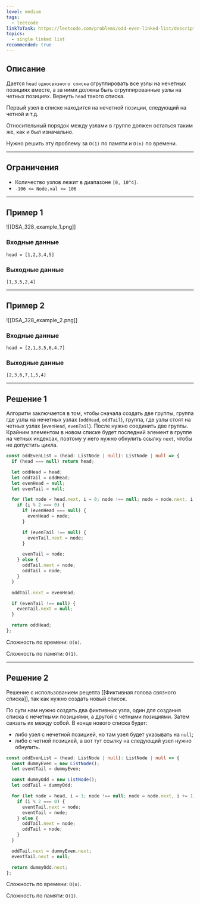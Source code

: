 ```yaml
---
level: medium
tags:
  - leetcode
linkToTask: https://leetcode.com/problems/odd-even-linked-list/description/
topics:
  - single linked list
recommended: true
---
```

## Описание

Дается `head` `односвязного списка` сгруппировать все узлы на нечетных позициях вместе, а за ними должны быть сгруппированные узлы на четных позициях. Вернуть `head` такого списка.

Первый узел в списке находится на нечетной позиции, следующий на четной и т.д.

Относительный порядок между узлами в группе должен остаться таким же, как и был изначально.

Нужно решить эту проблему за `O(1)` по памяти и `O(n)` по времени.

---
## Ограничения

- Количество узлов лежит в диапазоне `[0, 10^4]`.
- `-106 <= Node.val <= 106`

---
## Пример 1

![[DSA_328_example_1.png]]

### Входные данные

```
head = [1,2,3,4,5]
```
### Выходные данные

```
[1,3,5,2,4]
```

---
## Пример 2

![[DSA_328_example_2.png]]

### Входные данные

```
head = [2,1,3,5,6,4,7]
```
### Выходные данные

```
[2,3,6,7,1,5,4]
```

---
## Решение 1

Алгоритм заключается в том, чтобы сначала создать две группы, группа где узлы на нечетных узлах (`oddHead`, `oddTail`), группа, где узлы стоят на четных узлах (`evenHead`, `evenTail`). После нужно соединить две группы. Крайним элементом в новом списке будет последний элемент в группе на четных индексах, поэтому у него нужно обнулить ссылку `next`, чтобы не допустить цикла.

```typescript
const oddEvenList = (head: ListNode | null): ListNode | null => {
  if (head === null) return head;

  let oddHead = head;
  let oddTail = oddHead;
  let evenHead = null;
  let evenTail = null;

  for (let node = head.next, i = 0; node !== null; node = node.next, i += 1) {
    if (i % 2 === 0) {
      if (evenHead === null) {
        evenHead = node;
      }

      if (evenTail !== null) {
        evenTail.next = node;
      }

      evenTail = node;
    } else {
      oddTail.next = node;
      oddTail = node;
    }
  }

  oddTail.next = evenHead;

  if (evenTail !== null) {
    evenTail.next = null;
  }

  return oddHead;
};
```

Сложность по времени: `O(n)`.

Сложность по памяти: `O(1)`.

___
## Решение 2

Решение с использованием рецепта [[Фиктивная голова связного списка]], так как нужно создать новый список.

По сути нам нужно создать два фиктивных узла, один для создания списка с нечетными позициями, а другой с четными позициями. Затем связать их между собой. В конце нового списка будет:

- либо узел с нечетной позицией, но там узел будет указывать на `null`;
- либо с четной позицией, а вот тут ссылку на следующий узел нужно обнулить.

```typescript
const oddEvenList = (head: ListNode | null): ListNode | null => {
  const dummyEven = new ListNode();
  let eventTail = dummyEven;

  const dummyOdd = new ListNode();
  let oddTail = dummyOdd;

  for (let node = head, i = 1; node !== null; node = node.next, i += 1) {
    if (i % 2 === 0) {
      eventTail.next = node;
      eventTail = node;
    } else {
      oddTail.next = node;
      oddTail = node;
    }
  }

  oddTail.next = dummyEven.next;
  eventTail.next = null;

  return dummyOdd.next;
};
```

Сложность по времени: `O(n)`.

Сложность по памяти: `O(1)`.